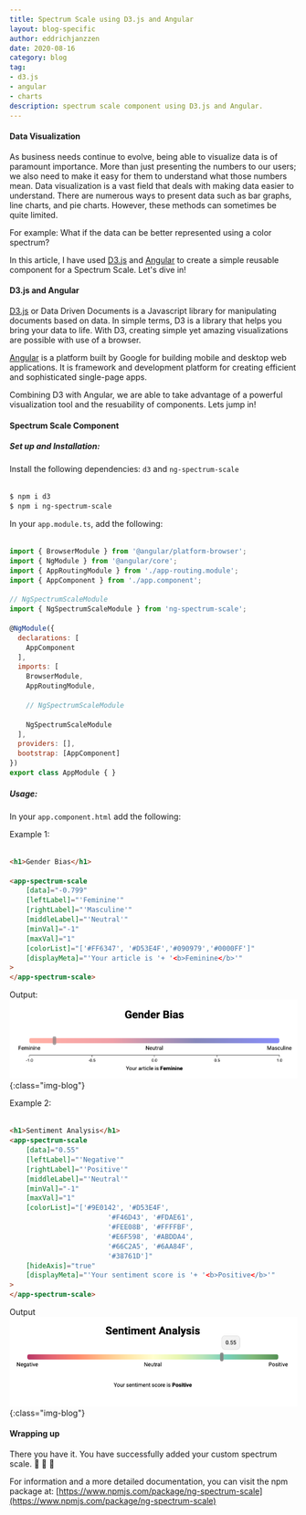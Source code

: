 ```yaml
---
title: Spectrum Scale using D3.js and Angular
layout: blog-specific
author: eddrichjanzzen
date: 2020-08-16
category: blog
tag: 
- d3.js
- angular
- charts
description: spectrum scale component using D3.js and Angular. 
---
```


#### Data Visualization

As business needs continue to evolve, being able to visualize data is of paramount importance. More than just presenting the numbers to our users; we also need to make it easy for them to understand what those numbers mean. Data visualization is a vast field that deals with making data easier to understand. There are numerous ways to present data such as bar graphs, line charts, and pie charts. However, these methods can sometimes be quite limited. 

For example: What if the data can be better represented using a color spectrum? 

In this article, I have used [D3.js](https://d3js.org/) and [Angular](https://angular.io/) to create a simple reusable component for a Spectrum Scale. Let's dive in! 

#### D3.js and Angular

[D3.js](https://d3js.org/) or Data Driven Documents is a Javascript library for manipulating documents based on data. In simple terms, D3 is a library that helps you bring your data to life. With D3, creating simple yet amazing visualizations are possible with use of a browser. 

[Angular](https://angular.io/) is a platform built by Google for building mobile and desktop web applications. It is framework and development platform for creating efficient and sophisticated single-page apps.

Combining D3 with Angular, we are able to take advantage of a powerful visualization tool and the resuability of components. Lets jump in! 

#### Spectrum Scale Component
 
##### Set up and Installation:
Install the following dependencies: `d3` and `ng-spectrum-scale`

```bash

$ npm i d3
$ npm i ng-spectrum-scale

```

In your `app.module.ts`, add the following:

```js

import { BrowserModule } from '@angular/platform-browser';
import { NgModule } from '@angular/core';
import { AppRoutingModule } from './app-routing.module';
import { AppComponent } from './app.component';

// NgSpectrumScaleModule
import { NgSpectrumScaleModule } from 'ng-spectrum-scale';

@NgModule({
  declarations: [
    AppComponent
  ],
  imports: [
    BrowserModule,
    AppRoutingModule,

    // NgSpectrumScaleModule

    NgSpectrumScaleModule
  ],
  providers: [],
  bootstrap: [AppComponent]
})
export class AppModule { }

```


##### Usage: 
In your `app.component.html` add the following:

Example 1:
```html

<h1>Gender Bias</h1>

<app-spectrum-scale
	[data]="-0.799"
	[leftLabel]="'Feminine'"
	[rightLabel]="'Masculine'"
	[middleLabel]="'Neutral'"
	[minVal]="-1"
	[maxVal]="1"
	[colorList]="['#FF6347', '#D53E4F','#090979','#0000FF']"
	[displayMeta]="'Your article is '+ '<b>Feminine</b>'"
>
</app-spectrum-scale>  

```

Output:
![Gender](/assets/images/gender-bias.png){:class="img-blog"}

Example 2:
```html

<h1>Sentiment Analysis</h1>
<app-spectrum-scale
	[data]="0.55"
	[leftLabel]="'Negative'"
	[rightLabel]="'Positive'"
	[middleLabel]="'Neutral'"
	[minVal]="-1"
	[maxVal]="1"
	[colorList]="['#9E0142', '#D53E4F',
	                    '#F46D43', '#FDAE61',
	                    '#FEE08B', '#FFFFBF',
	                    '#E6F598', '#ABDDA4', 
	                    '#66C2A5', '#6AA84F',
	                    '#38761D']"
	[hideAxis]="true"
	[displayMeta]="'Your sentiment score is '+ '<b>Positive</b>'"
>
</app-spectrum-scale>

```

Output
![Sentiment](/assets/images/sentiment-analysis.png){:class="img-blog"}


#### Wrapping up

There you have it. You have successfully added your custom spectrum scale. :clap: :clap: :clap: 

For information and a more detailed documentation, you can visit the npm package at: [https://www.npmjs.com/package/ng-spectrum-scale](https://www.npmjs.com/package/ng-spectrum-scale)















